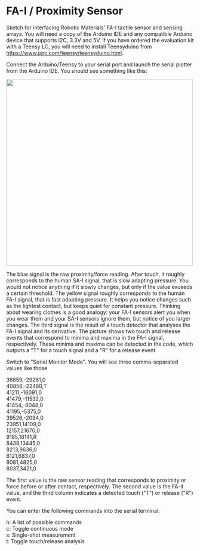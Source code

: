 # FA-I / Proximity Sensor
Sketch for interfacing Robotic Materials' FA-I tactile sensor and sensing arrays. You will need a copy of the Arduino IDE and
any compatible Arduino device that supports I2C, 3.3V and 5V. If you have ordered the evaluation kit with a Teensy LC, you will need to install Teensyduino from https://www.pjrc.com/teensy/teensyduino.html.

Connect the Arduino/Teensy to your serial port and launch the serial plotter from the Arduino IDE. You should see something like this:

<img src="https://github.com/RoboticMaterials/FA-I-sensor/blob/master/screenshot_serialplotter.png" width=500>

The blue signal is the raw proximity/force reading. After touch, it roughly corresponds to the human SA-I signal, that is slow adapting pressure. You would not notice anything if it slowly changes, but only if the value exceeds a certain threshold. The yellow signal roughly corresponds to the human FA-I signal, that is fast adapting pressure. It helps you notice changes such as the lightest contact, but keeps quiet for constant pressure. Thinking about wearing clothes is a good analogy: your FA-I sensors alert you when you wear them and your SA-I sensors ignore them, but notice of you larger changes. The third signal is the result of a touch detector that analyses the FA-I signal and its derivative. The picture shows two touch and release events that correspond to minima and maxima in the FA-I signal, respectively. These minima and maxima can be detected in the code, which outputs a "T" for a touch signal and a "R" for a release event.

Switch to "Serial Monitor Mode". You will see three comma-separated values like those

38859,-29261,0<br>
40856,-22480,T<br>
41211,-16091,0<br>
41479,-11532,0<br>
41454,-8048,0<br>
41195,-5375,0<br>
39526,-2094,0<br>
23951,14109,0<br>
12157,21670,0<br>
9185,18141,R<br>
8438,13445,0<br>
8213,9636,0<br>
8121,6837,0<br>
8081,4825,0<br>
8037,3421,0<br>

The first value is the raw sensor reading that corresponds to proximity or force before or after contact, respectively. The second value is the FA-II value, and the third column indicates a detected touch ("T") or release ("R") event. 

You can enter the following commands into the serial terminal:

h: A list of possible commands<br>
c: Toggle continuous mode<br>
s: Single-shot measurement<br>
t: Toggle touch/release analysis<br>





